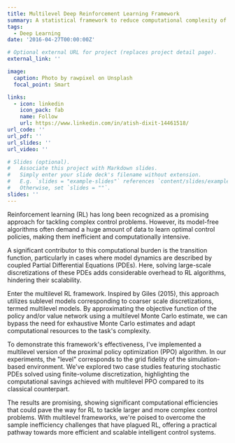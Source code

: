 ```yaml
---
title: Multilevel Deep Reinforcement Learning Framework
summary: A statistical framework to reduce computational complexity of RL applications in computational physics based environments
tags:
  - Deep Learning
date: '2016-04-27T00:00:00Z'

# Optional external URL for project (replaces project detail page).
external_link: ''

image:
  caption: Photo by rawpixel on Unsplash
  focal_point: Smart

links:
  - icon: linkedin
    icon_pack: fab
    name: Follow
    url: https://www.linkedin.com/in/atish-dixit-14461518/
url_code: ''
url_pdf: ''
url_slides: ''
url_video: ''

# Slides (optional).
#   Associate this project with Markdown slides.
#   Simply enter your slide deck's filename without extension.
#   E.g. `slides = "example-slides"` references `content/slides/example-slides.md`.
#   Otherwise, set `slides = ""`.
slides: ''
---
```


Reinforcement learning (RL) has long been recognized as a promising approach for tackling complex control problems. However, its model-free algorithms often demand a huge amount of data to learn optimal control policies, making them inefficient and computationally intensive.

A significant contributor to this computational burden is the transition function, particularly in cases where model dynamics are described by coupled Partial Differential Equations (PDEs). Here, solving large-scale discretizations of these PDEs adds considerable overhead to RL algorithms, hindering their scalability.

Enter the multilevel RL framework. Inspired by Giles (2015), this approach utilizes sublevel models corresponding to coarser scale discretizations, termed multilevel models. By approximating the objective function of the policy and/or value network using a multilevel Monte Carlo estimate, we can bypass the need for exhaustive Monte Carlo estimates and adapt computational resources to the task's complexity.

To demonstrate this framework's effectiveness, I've implemented a multilevel version of the proximal policy optimization (PPO) algorithm. In our experiments, the "level" corresponds to the grid fidelity of the simulation-based environment. We've explored two case studies featuring stochastic PDEs solved using finite-volume discretization, highlighting the computational savings achieved with multilevel PPO compared to its classical counterpart.

The results are promising, showing significant computational efficiencies that could pave the way for RL to tackle larger and more complex control problems. With multilevel frameworks, we're poised to overcome the sample inefficiency challenges that have plagued RL, offering a practical pathway towards more efficient and scalable intelligent control systems.
